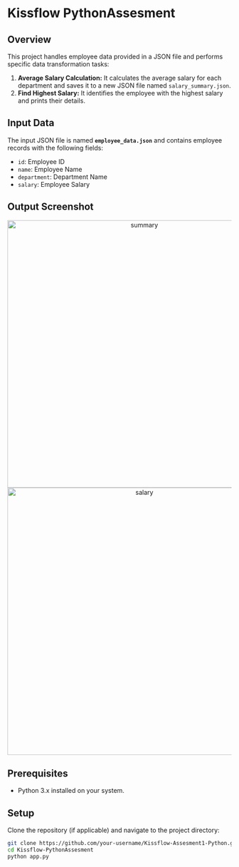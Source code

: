 # Kissflow PythonAssesment

## Overview
This project handles employee data provided in a JSON file and performs specific data transformation tasks:

1. **Average Salary Calculation:** It calculates the average salary for each department and saves it to a new JSON file named `salary_summary.json`.
2. **Find Highest Salary:** It identifies the employee with the highest salary and prints their details.

## Input Data
The input JSON file is named **`employee_data.json`** and contains employee records with the following fields:
- `id`: Employee ID
- `name`: Employee Name
- `department`: Department Name
- `salary`: Employee Salary

## Output Screenshot

<div align="center">
    <img src="https://github.com/user-attachments/assets/19270d7a-806a-4e9d-b74f-4e58fd33bb2c" alt="summary" width="600">
</div>

<div align="center">
    <img src="https://github.com/user-attachments/assets/17fd8970-edb8-44b1-9864-0b7f67ffe207" alt="salary" width="600">
</div>



## Prerequisites

- Python 3.x installed on your system.

## Setup

Clone the repository (if applicable) and navigate to the project directory:

```bash
git clone https://github.com/your-username/Kissflow-Assesment1-Python.git
cd Kissflow-PythonAssesment
python app.py


